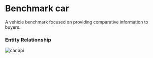 # Benchmark car

A vehicle benchmark focused on providing comparative information to buyers.

### Entity Relationship

![car api](https://github.com/GuilhermeBley/BenchmarkCar/assets/69880922/52078a59-ef80-4ae8-ae02-f44011202191)
